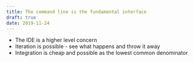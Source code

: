 ```yaml
---
title: The command line is the fundamental interface
draft: true
date: 2019-11-24
---
```


- The IDE is a higher level concern
- Iteration is possible - see what happens and throw it away
- Integration is cheap and possible as the lowest common denominator